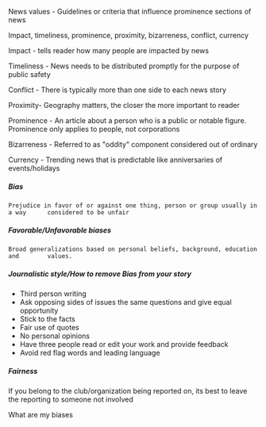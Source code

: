 News values - Guidelines or criteria that influence prominence sections of news

Impact, timeliness, prominence, proximity, bizarreness, conflict, currency

Impact - tells reader how many people are impacted by news

Timeliness - News needs to be distributed promptly for the purpose of public safety

Conflict - There is typically more than one side to each news story

Proximity- Geography matters, the closer the more important to reader

Prominence - An article about a person who is a public or notable figure. Prominence only applies to people, not corporations

Bizarreness - Referred to as "oddity" component considered out of ordinary

Currency - Trending news that is predictable like anniversaries of events/holidays

##### Bias
	Prejudice in favor of or against one thing, person or group usually in a way      considered to be unfair

##### Favorable/Unfavorable biases
	Broad generalizations based on personal beliefs, background, education and        values.

##### Journalistic style/How to remove Bias from your story
- Third person writing
- Ask opposing sides of issues the same questions and give equal opportunity
- Stick to the facts
- Fair use of quotes
- No personal opinions
- Have three people read or edit your work and provide feedback
- Avoid red flag words and leading language

##### Fairness
If you belong to the club/organization being reported on, its best to leave the reporting to someone not involved

What are my biases